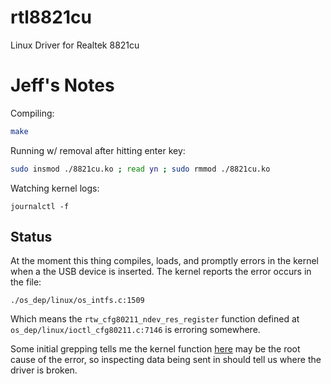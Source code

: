 # rtl8821cu
Linux Driver for Realtek 8821cu

# Jeff's Notes

Compiling:

```bash
make
```

Running w/ removal after hitting enter key:

```bash
sudo insmod ./8821cu.ko ; read yn ; sudo rmmod ./8821cu.ko
```

Watching kernel logs:

```
journalctl -f
```

## Status

At the moment this thing compiles, loads, and promptly errors in the kernel when
a the USB device is inserted. The kernel reports the error occurs in the file:

```
./os_dep/linux/os_intfs.c:1509
```

Which means the `rtw_cfg80211_ndev_res_register` function defined at `os_dep/linux/ioctl_cfg80211.c:7146` is erroring somewhere.

Some initial grepping tells me the kernel function [here](https://www.kernel.org/doc/html/latest/driver-api/80211/cfg80211.html#c.wiphy_register) may be the root cause of the error, so inspecting data being sent in should tell us where the driver is broken.
